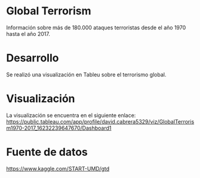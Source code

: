 # Global Terrorism
Información sobre más de 180.000 ataques terroristas desde el año 1970 hasta el año 2017.

# Desarrollo
Se realizó una visualización en Tableu sobre el terrorismo global. 

# Visualización
La visualización se encuentra en el siguiente enlace:
https://public.tableau.com/app/profile/david.cabrera5329/viz/GlobalTerrorism1970-2017_16232239647670/Dashboard1

# Fuente de datos
https://www.kaggle.com/START-UMD/gtd
